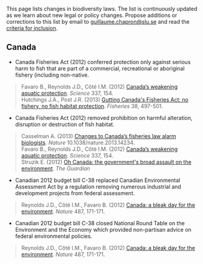 This page lists changes in biodiversity laws. The list is continuously updated as we learn about new legal or policy changes. Propose additions or corrections to this list by email to <guillaume.chapron@slu.se> and read the [criteria for inclusion](https://github.com/gchapron/LegalBoundaries/blob/master/README.md).

Canada
----

- Canada Fisheries Act (2012) conferred protection only against serious harm to fish that are part of a commercial, recreational or aboriginal fishery (including non-native.
> Favaro B., Reynolds J.D., Côté I.M. (2012) [Canada’s weakening aquatic protection](http://science.sciencemag.org/content/337/6091/154.1). *Science* 337, 154.  
> Hutchings J.A., Post J.R. (2013) [Gutting Canada's Fisheries Act: no fishery, no fish habitat protection](http://www.tandfonline.com/doi/full/10.1080/03632415.2013.848345). *Fisheries* 38, 497-501.

- Canada Fisheries Act (2012) removed prohibition on harmful alteration, disruption or destruction of fish habitat.
> Casselman A. (2013) [Changes to Canada’s fisheries law alarm biologists](http://www.nature.com/news/changes-to-canada-s-fisheries-law-alarm-biologists-1.14234). *Nature* 10.1038/nature.2013.14234.  
> Favaro B., Reynolds J.D., Côté I.M. (2012) [Canada’s weakening aquatic protection](http://science.sciencemag.org/content/337/6091/154.1). *Science* 337, 154.  
> Struzik E. (2012) [Oh Canada: the government's broad assault on the environment](https://www.theguardian.com/environment/2012/jul/02/canada-government-assault-environment). *The Guardian*

- Canadian 2012 budget bill C-38 replaced Canadian Environmental Assessment Act by a regulation removing numerous industrial and development projects from federal assessment.
> Reynolds J.D., Côté I.M., Favaro B. (2012) [Canada: a bleak day for the environment](http://www.nature.com/nature/journal/v487/n7406/full/487171b.html). *Nature* 487, 171-171.

- Canadian 2012 budget bill C-38 closed National Round Table on the Environment and the Economy which provided non-partisan advice on federal environmental policies.
> Reynolds J.D., Côté I.M., Favaro B. (2012) [Canada: a bleak day for the environment](http://www.nature.com/nature/journal/v487/n7406/full/487171b.html). *Nature* 487, 171-171.